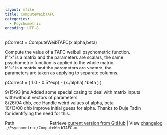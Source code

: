 ```yaml
---
layout: mfile
title: ComputeWeibTAFC
categories:
  - Psychometric
encoding: UTF-8
---
```


pCorrect = ComputeWeibTAFC(x,alpha,beta)  

Compute the value of a TAFC weibull psychometric function.  
If 'x' is a matrix and the parameters are scalars, the same  
psychometric function is applied to the whole matrix.  
If 'x' is a matrix and the parameters are vectors, the  
parameters are taken as applying to separate columns.  

   pCorrect = ( 1.0 - 0.5\*exp( - (x./alpha).^beta ) )  

9/15/93  jms         Added some special casing to deal with matrix inputs  
                     with/without vectors of parameters  
8/26/94  dhb, ccc      Handle weird values of alpha, beta  
10/13/00 dhb         Improve initial guess for alpha.  Thanks to Duje Tadin  
                     for identifying the need for this.  


<div class="code_header" style="text-align:right;">
  <span style="float:left;">Path&nbsp;&nbsp;</span> <span class="counter">Retrieve <a href=
  "https://raw.github.com/Psychtoolbox-3/Psychtoolbox-3/beta/./Psychometric/ComputeWeibTAFC.m">current version from GitHub</a> | View <a href=
  "https://github.com/Psychtoolbox-3/Psychtoolbox-3/commits/beta/./Psychometric/ComputeWeibTAFC.m">changelog</a></span>
</div>
<div class="code">
  <code>./Psychometric/ComputeWeibTAFC.m</code>
</div>
